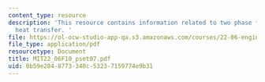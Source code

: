 ```yaml
---
content_type: resource
description: 'This resource contains information related to two phase flow and boiling
  heat transfer. '
file: https://ol-ocw-studio-app-qa.s3.amazonaws.com/courses/22-06-engineering-of-nuclear-systems-fall-2010/0b59e2848773340c53237159774e9b31_MIT22_06F10_pset07.pdf
file_type: application/pdf
resourcetype: Document
title: MIT22_06F10_pset07.pdf
uid: 0b59e284-8773-340c-5323-7159774e9b31
---
```

